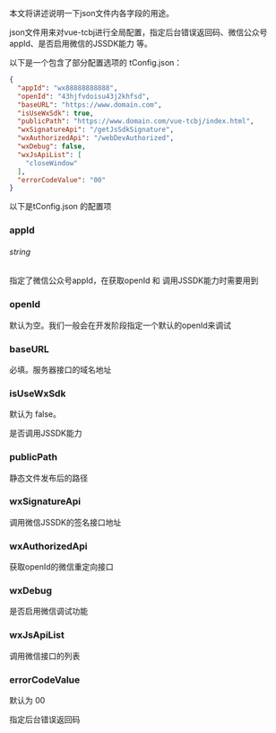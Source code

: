 本文将讲述说明一下json文件内各字段的用途。

json文件用来对vue-tcbj进行全局配置，指定后台错误返回码、微信公众号appId、是否启用微信的JSSDK能力 等。

以下是一个包含了部分配置选项的 tConfig.json：

```json
{
  "appId": "wx88888888888",
  "openId": "43hjfvdoisu43j2khfsd",
  "baseURL": "https://www.domain.com",
  "isUseWxSdk": true,
  "publicPath": "https://www.domain.com/vue-tcbj/index.html",
  "wxSignatureApi": "/getJsSdkSignature",
  "wxAuthorizedApi": "/webDevAuthorized",
  "wxDebug": false,
  "wxJsApiList": [
    "closeWindow"
  ],
  "errorCodeValue": "00"
}
```

以下是tConfig.json 的配置项

### appId

###### string

指定了微信公众号appId，在获取openId 和 调用JSSDK能力时需要用到

### openId

默认为空。我们一般会在开发阶段指定一个默认的openId来调试

### baseURL

必填。服务器接口的域名地址

### isUseWxSdk

默认为 false。

是否调用JSSDK能力

### publicPath

静态文件发布后的路径

### wxSignatureApi

调用微信JSSDK的签名接口地址

### wxAuthorizedApi

获取openId的微信重定向接口

### wxDebug

是否启用微信调试功能

### wxJsApiList

调用微信接口的列表

### errorCodeValue

默认为 00 

指定后台错误返回码